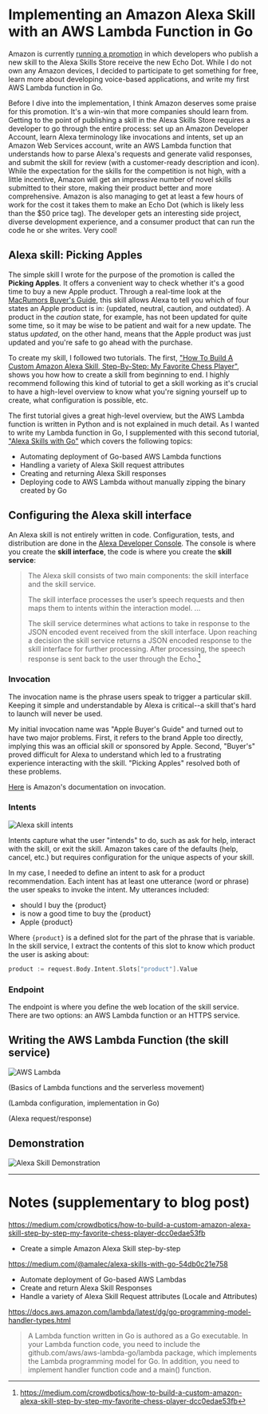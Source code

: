 # Implementing an Amazon Alexa Skill with an AWS Lambda Function in Go

Amazon is currently [running a promotion](https://build.amazonalexadev.com/echodot.html) in which developers who publish a new skill to the Alexa Skills Store receive the new Echo Dot. While I do not own any Amazon devices, I decided to participate to get something for free, learn more about developing voice-based applications, and write my first AWS Lambda function in Go.

Before I dive into the implementation, I think Amazon deserves some praise for this promotion. It's a win-win that more companies should learn from. Getting to the point of publishing a skill in the Alexa Skills Store requires a developer to go through the entire process: set up an Amazon Developer Account, learn Alexa terminology like invocations and intents, set up an Amazon Web Services account, write an AWS Lambda function that understands how to parse Alexa's requests and generate valid responses, and submit the skill for review (with a customer-ready description and icon). While the expectation for the skills for the competition is not high, with a little incentive, Amazon will get an impressive number of novel skills submitted to their store, making their product better and more comprehensive. Amazon is also managing to get at least a few hours of work for the cost it takes them to make an Echo Dot (which is likely less than the $50 price tag). The developer gets an interesting side project, diverse development experience, and a consumer product that can run the code he or she writes. Very cool!

## Alexa skill: Picking Apples

The simple skill I wrote for the purpose of the promotion is called the **Picking Apples**. It offers a convenient way to check whether it's a good time to buy a new Apple product. Through a real-time look at the [MacRumors Buyer's Guide](https://buyersguide.macrumors.com/), this skill allows Alexa to tell you which of four states an Apple product is in: {updated, neutral, caution, and outdated}. A product in the _caution_ state, for example, has not been updated for quite some time, so it may be wise to be patient and wait for a new update. The status _updated_, on the other hand, means that the Apple product was just updated and you're safe to go ahead with the purchase.

To create my skill, I followed two tutorials. The first, ["How To Build A Custom Amazon Alexa Skill, Step-By-Step: My Favorite Chess Player"](https://medium.com/crowdbotics/how-to-build-a-custom-amazon-alexa-skill-step-by-step-my-favorite-chess-player-dcc0edae53fb), shows you how how to create a skill from beginning to end. I highly recommend following this kind of tutorial to get a skill working as it's crucial to have a high-level overview to know what you're signing yourself up to create, what configuration is possible, etc.

The first tutorial gives a great high-level overview, but the AWS Lambda function is written in Python and is not explained in much detail. As I wanted to write my Lambda function in Go, I supplemented with this second tutorial, ["Alexa Skills with Go"](https://medium.com/@amalec/alexa-skills-with-go-54db0c21e758) which covers the following topics:

* Automating deployment of Go-based AWS Lambda functions
* Handling a variety of Alexa Skill request attributes
* Creating and returning Alexa Skill responses
* Deploying code to AWS Lambda without manually zipping the binary created by Go

## Configuring the Alexa skill interface

An Alexa skill is not entirely written in code. Configuration, tests, and distribution are done in the [Alexa Developer Console](https://developer.amazon.com/alexa/console/ask). The console is where you create the **skill interface**, the code is where you create the **skill service**:

> The Alexa skill consists of two main components: the skill interface and the skill service.
>
> The skill interface processes the user’s speech requests and then maps them to intents within the interaction model. ...
>
> The skill service determines what actions to take in response to the JSON encoded event received from the skill interface. Upon reaching a decision the skill service returns a JSON encoded response to the skill interface for further processing. After processing, the speech response is sent back to the user through the Echo.[^1]

### Invocation

The invocation name is the phrase users speak to trigger a particular skill. Keeping it simple and understandable by Alexa is critical--a skill that's hard to launch will never be used.

My initial invocation name was "Apple Buyer's Guide" and turned out to have two major problems. First, it refers to the brand Apple too directly, implying this was an official skill or sponsored by Apple. Second, "Buyer's" proved difficult for Alexa to understand which led to a frustrating experience interacting with the skill. "Picking Apples" resolved both of these problems.

[Here](https://developer.amazon.com/docs/custom-skills/understanding-how-users-invoke-custom-skills.html) is Amazon's documentation on invocation.

### Intents

![Alexa skill intents](../static/public/images/alexa-skill-intents.png)

Intents capture what the user "intends" to do, such as ask for help, interact with the skill, or exit the skill. Amazon takes care of the defaults (help, cancel, etc.) but requires configuration for the unique aspects of your skill.

In my case, I needed to define an intent to ask for a product recommendation. Each intent has at least one utterance (word or phrase) the user speaks to invoke the intent. My utterances included:

* should I buy the {product}
* is now a good time to buy the {product}
* Apple {product}

Where `{product}` is a defined slot for the part of the phrase that is variable. In the skill service, I extract the contents of this slot to know which product the user is asking about:

```go
product := request.Body.Intent.Slots["product"].Value
```

### Endpoint

The endpoint is where you define the web location of the skill service. There are two options: an AWS Lambda function or an HTTPS service.

## Writing the AWS Lambda Function (the skill service)

![AWS Lambda](../static/public/images/alexa-skill-aws-lambda.png)

(Basics of Lambda functions and the serverless movement)

(Lambda configuration, implementation in Go)

(Alexa request/response)

## Demonstration

![Alexa Skill Demonstration](../static/public/images/alexa-skill-demonstration.png)

[^1]: https://medium.com/crowdbotics/how-to-build-a-custom-amazon-alexa-skill-step-by-step-my-favorite-chess-player-dcc0edae53fb

---

# Notes (supplementary to blog post)

https://medium.com/crowdbotics/how-to-build-a-custom-amazon-alexa-skill-step-by-step-my-favorite-chess-player-dcc0edae53fb

* Create a simple Amazon Alexa Skill step-by-step

https://medium.com/@amalec/alexa-skills-with-go-54db0c21e758

* Automate deployment of Go-based AWS Lambdas
* Create and return Alexa Skill Responses
* Handle a variety of Alexa Skill Request attributes (Locale and Attributes)

https://docs.aws.amazon.com/lambda/latest/dg/go-programming-model-handler-types.html

> A Lambda function written in Go is authored as a Go executable. In your Lambda function code, you need to include the github.com/aws/aws-lambda-go/lambda package, which implements the Lambda programming model for Go. In addition, you need to implement handler function code and a main() function.
